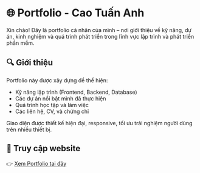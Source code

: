 # 🌐 Portfolio - Cao Tuấn Anh

Xin chào! Đây là portfolio cá nhân của mình – nơi giới thiệu về kỹ năng, dự án, kinh nghiệm và quá trình phát triển trong lĩnh vực lập trình và phát triển phần mềm.

## 🔍 Giới thiệu

Portfolio này được xây dựng để thể hiện:

- Kỹ năng lập trình (Frontend, Backend, Database)
- Các dự án nổi bật mình đã thực hiện
- Quá trình học tập và làm việc
- Các liên hệ, CV, và chứng chỉ

Giao diện được thiết kế hiện đại, responsive, tối ưu trải nghiệm người dùng trên nhiều thiết bị.

## 🚀 Truy cập website

👉 [Xem Portfolio tại đây](https://portfolio-caoanh-v1.vercel.app/)